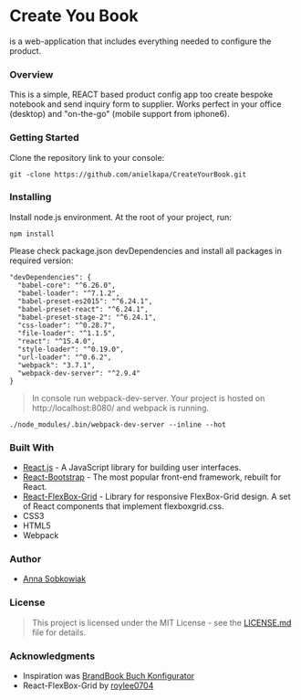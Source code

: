 # Create You Book
is a web-application that includes everything needed to configure the product.

### Overview
This is a simple, REACT based product config app too create bespoke notebook and send inquiry form to supplier.
Works perfect in your office (desktop) and "on-the-go" (mobile support from iphone6).

### Getting Started
Clone the repository link to your console:
```
git -clone https://github.com/anielkapa/CreateYourBook.git
```

### Installing
Install node.js environment. At the root of your project, run:
```
npm install
```
Please check package.json devDependencies and install all packages in required version:
```
"devDependencies": {
  "babel-core": "^6.26.0",
  "babel-loader": "^7.1.2",
  "babel-preset-es2015": "^6.24.1",
  "babel-preset-react": "^6.24.1",
  "babel-preset-stage-2": "^6.24.1",
  "css-loader": "^0.28.7",
  "file-loader": "^1.1.5",
  "react": "^15.4.0",
  "style-loader": "^0.19.0",
  "url-loader": "^0.6.2",
  "webpack": "3.7.1",
  "webpack-dev-server": "^2.9.4"
}
```

>In console run webpack-dev-server. Your project is hosted on http://localhost:8080/ and webpack is running.
```
./node_modules/.bin/webpack-dev-server --inline --hot
```

### Built With
* [React.js](https://reactjs.org/) -  A JavaScript library for building user interfaces.
* [React-Bootstrap](https://react-bootstrap.github.io/) - The most popular front-end framework, rebuilt for React.
* [React-FlexBox-Grid](https://roylee0704.github.io/react-flexbox-grid/) - Library for responsive FlexBox-Grid design. A set of React components that implement flexboxgrid.css.
* CSS3
* HTML5
* Webpack

### Author
* [Anna Sobkowiak](https://github.com/anielkapa)

### License
>This project is licensed under the MIT License - see the [LICENSE.md](LICENSE.md) file for details.

### Acknowledgments
* Inspiration was [BrandBook Buch Konfigurator](https://buch-konfigurator.brandbook.de/)
* React-FlexBox-Grid by [roylee0704](https://github.com/roylee0704)
